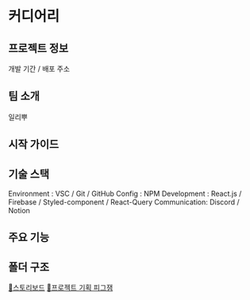 # 커디어리

## 프로젝트 정보

개발 기간 / 배포 주소

## 팀 소개

일리뿌

## 시작 가이드

## 기술 스택

Environment : VSC / Git / GitHub
Config : NPM
Development : React.js / Firebase / Styled-component / React-Query
Communication: Discord / Notion

## 주요 기능

## 폴더 구조

[🔗스토리보드](https://docs.google.com/presentation/d/1TGsukOJkn-cpmYRNX1LC4-S6vjKCWiMn0OyPJGUzlC0/edit#slide=id.p)
[🔗프로젝트 기획 피그잼](https://www.figma.com/file/1OWJW93EXBBpgOV8d2Gulq/co-diary-%EA%B8%B0%ED%9A%8D?type=whiteboard&node-id=0-1)
